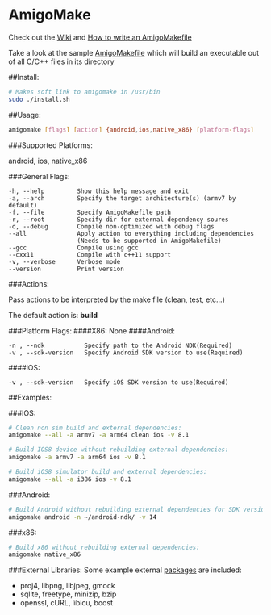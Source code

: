 AmigoMake
=========

Check out the [Wiki](https://github.com/amigocloud/amigomake/wiki) and [How to write an AmigoMakefile](https://github.com/amigocloud/amigomake/wiki/Writing-an-AmigoMakefile)

Take a look at the sample [AmigoMakefile](https://github.com/amigocloud/amigomake/blob/master/SampleAmigoMakefile) which will build an executable out of all C/C++ files in its directory


##Install:
```bash
# Makes soft link to amigomake in /usr/bin
sudo ./install.sh
```

##Usage:
```bash
amigomake [flags] [action] {android,ios,native_x86} [platform-flags]
```

###Supported Platforms: 

android, ios, native_x86

###General Flags:
```
-h, --help         Show this help message and exit
-a, --arch         Specify the target architecture(s) (armv7 by default)
-f, --file         Specify AmigoMakefile path
-r, --root         Specify dir for external dependency soures
-d, --debug        Compile non-optimized with debug flags
--all              Apply action to everything including dependencies
                   (Needs to be supported in AmigoMakefile)
--gcc              Compile using gcc
--cxx11            Compile with c++11 support
-v, --verbose      Verbose mode
--version          Print version
```

###Actions:

Pass actions to be interpreted by the make file (clean, test, etc...)

The default action is: **build**  

###Platform Flags:
####X86:
None
####Android:
```
-n , --ndk           Specify path to the Android NDK(Required)
-v , --sdk-version   Specify Android SDK version to use(Required)
```
####iOS:
```
-v , --sdk-version   Specify iOS SDK version to use(Required)
```
##Examples:

###IOS:
```bash
# Clean non sim build and external dependencies:
amigomake --all -a armv7 -a arm64 clean ios -v 8.1

# Build IOS8 device without rebuilding external dependencies:
amigomake -a armv7 -a arm64 ios -v 8.1

# Build iOS8 simulator build and external dependencies:
amigomake --all -a i386 ios -v 8.1
```

###Android:
```bash
# Build Android without rebuilding external dependencies for SDK version 14:
amigomake android -n ~/android-ndk/ -v 14
```

###x86:
```bash
# Build x86 without rebuilding external dependencies:
amigomake native_x86
```

###External Libraries:
Some example external [packages](https://github.com/amigocloud/amigomake/blob/master/src/packages.py) are included:
 * proj4, libpng, libjpeg, gmock
 * sqlite, freetype, minizip, bzip
 * openssl, cURL, libicu, boost
